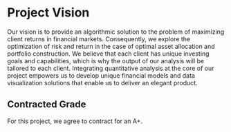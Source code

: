 # Project Vision

Our vision is to provide an algorithmic solution to the problem of maximizing client returns in financial markets. Consequently, we explore the optimization of risk and return in the case of optimal asset allocation and portfolio construction. We believe that each client has unique investing goals and capabilities, which is why the output of our analysis will be tailored to each client. Integrating quantitative analysis at the core of our project empowers us to develop unique financial models and data visualization solutions that enable us to deliver an elegant product.

## Contracted Grade

For this project, we agree to contract for an A+.